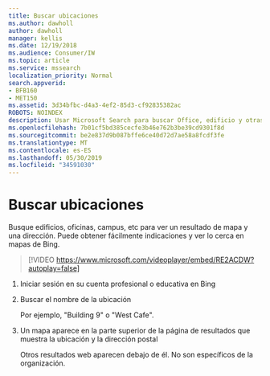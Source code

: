 ```yaml
---
title: Buscar ubicaciones
ms.author: dawholl
author: dawholl
manager: kellis
ms.date: 12/19/2018
ms.audience: Consumer/IW
ms.topic: article
ms.service: mssearch
localization_priority: Normal
search.appverid:
- BFB160
- MET150
ms.assetid: 3d34bfbc-d4a3-4ef2-85d3-cf92835382ac
ROBOTS: NOINDEX
description: Usar Microsoft Search para buscar Office, edificio y otras ubicaciones del área de trabajo, obtener instrucciones y mucho más
ms.openlocfilehash: 7b01cf5bd385cecfe3b46e762b3be39cd9301f8d
ms.sourcegitcommit: be2e837d9b087bffe6ce40d72d7ae58a8fcdf3fe
ms.translationtype: MT
ms.contentlocale: es-ES
ms.lasthandoff: 05/30/2019
ms.locfileid: "34591030"
---
```

# <a name="find-locations"></a>Buscar ubicaciones

Busque edificios, oficinas, campus, etc para ver un resultado de mapa y una dirección. Puede obtener fácilmente indicaciones y ver lo cerca en mapas de Bing.

> [!VIDEO https://www.microsoft.com/videoplayer/embed/RE2ACDW?autoplay=false]
  
1. Iniciar sesión en su cuenta profesional o educativa en Bing
    
2. Buscar el nombre de la ubicación
    
    Por ejemplo, "Building 9" o "West Cafe".
    
3. Un mapa aparece en la parte superior de la página de resultados que muestra la ubicación y la dirección postal
    
    Otros resultados web aparecen debajo de él. No son específicos de la organización.

  

